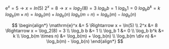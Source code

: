 $\mathrm{e}^x = 5  \rightarrow  x = ln(5)$
$2^x = 8  \rightarrow  x = log_2(8) = 3$
$log_bb = 1$
$log_b1 = 0$
$log_bb^k = k$
$log_b(m \times n) = log_b(m) + log_b(n)$
$log_b(m \div n) = log_b(m) - log_b(n)$

$$
\begin{align*}
\mathrm{e}^x        &= 5 \Rightarrow x = \ln(5) \\
2^x &= 8 \Rightarrow x = \log_2(8) = 3 \\
\log_b b &= 1 \\
\log_b 1 &= 0 \\
\log_b b^k &= k \\
\log_b(m \times n) &= \log_b(m) + \log_b(n) \\
\log_b(m \div n) &= \log_b(m) - \log_b(n)
\end{align*}
$$
